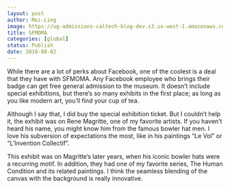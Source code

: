 ```yaml
---
layout: post
author: Mei-Ling
image: https://ug-admissions-caltech-blog-dev.s3.us-west-1.amazonaws.com/old_pictures/6a01bb09a3c88f970d022ad386a309200d-pi.jpg
title: SFMOMA
categories: [global]
status: Publish
date: 2018-08-02
---
```


While there are a lot of perks about Facebook, one of the coolest is a deal that they have with SFMOMA. Any Facebook employee who brings their badge can get free general admission to the museum. It doesn’t include special exhibitions, but there’s so many exhibits in the first place; as long as you like modern art, you’ll find your cup of tea.

Although I say that, I did buy the special exhibition ticket. But I couldn’t help it, the exhibit was on Rene Magritte, one of my favorite artists. If you haven’t heard his name, you might know him from the famous bowler hat men. I love his subversion of expectations the most, like in his paintings “Le Vol” or “L’Invention Collectif”.

This exhibit was on Magritte’s later years, when his iconic bowler hats were a recurring motif. In addition, they had one of my favorite series, The Human Condition and its related paintings. I think the seamless blending of the canvas with the background is really innovative.

